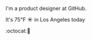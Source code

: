 I'm a product designer at GitHub.

It's 75&#8457; &#9728; in Los Angeles today

:octocat::spaghetti: